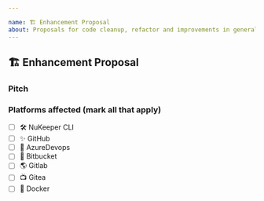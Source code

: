 ```yaml
---

name: 🏗 Enhancement Proposal
about: Proposals for code cleanup, refactor and improvements in general
---
```


## 🏗 Enhancement Proposal

<!--- A clear and concise description for your idea --->

### Pitch

<!--- How will this refactor improve contributors' lives? Input as many details as possible! --->

### Platforms affected (mark all that apply)
- [ ] :hammer_and_wrench: NuKeeper CLI
- [ ] :sparkles: GitHub
- [ ] :robot: AzureDevops
- [ ] :checkered_flag: Bitbucket
- [ ] :earth_americas: Gitlab
- [ ] :tv: Gitea
- [ ] :whale: Docker

